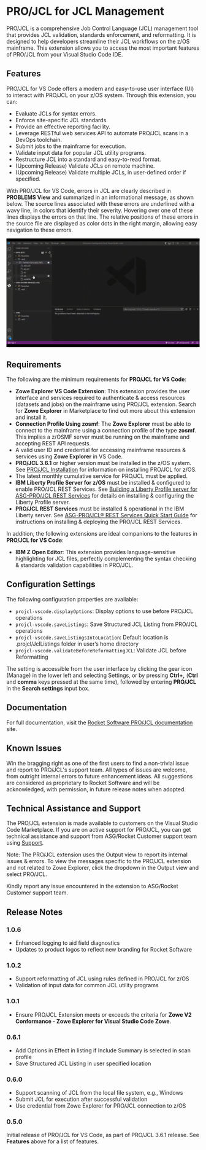 # PRO/JCL for JCL Management

PRO/JCL is a comprehensive Job Control Language (JCL) management tool that provides JCL validation, standards enforcement, and reformatting. It is designed to help developers streamline their JCL workflows on the z/OS mainframe. This extension allows you to access the most important features of PRO/JCL from your Visual Studio Code IDE.

## Features

PRO/JCL for VS Code offers a modern and easy-to-use user interface (UI) to interact with PRO/JCL on your z/OS system. Through this extension, you can:

* Evaluate JCLs for syntax errors.
* Enforce site-specific JCL standards.
* Provide an effective reporting facility.
* Leverage RESTful web services API to automate PRO/JCL scans in a DevOps toolchain.
* Submit jobs to the mainframe for execution.
* Validate input data for popular JCL utility programs.
* Restructure JCL into a standard and easy-to-read format.
* (Upcoming Release) Validate JCLs on remote machine.
* (Upcoming Release) Validate multiple JCLs, in user-defined order if specified.

With PRO/JCL for VS Code, errors in JCL are clearly described in **PROBLEMS View** and summarized in an informational message, as shown below. The source lines associated with these errors are underlined with a wavy line, in colors that identify their severity. Hovering over one of these lines displays the errors on that line. The relative positions of these errors in the source file are displayed as color dots in the right margin, allowing easy navigation to these errors.

![Result of JCL Scan](resources/animated_scan_result_demo.gif "Result of JCL Scan")

## Requirements

The following are the minimum requirements for **PRO/JCL for VS Code**:

* **Zowe Explorer VS Code Extension**: This extension provides the user interface and services required to authenticate & access resources (datasets and jobs) on the mainframe using PRO/JCL extension. Search for **Zowe Explorer** in Marketplace to find out more about this extension and install it.
* **Connection Profile Using zosmf**: The **Zowe Explorer** must be able to connect to the mainframe using a connection profile of the type **zosmf**. This implies a z/OSMF server must be running on the mainframe and accepting REST API requests.
* A valid user ID and credential for accessing mainframe resources & services using **Zowe Explorer** in VS Code.
* **PRO/JCL 3.6.1** or higher version must be installed in the z/OS system. See [PRO/JCL Installation](https://docs.rocketsoftware.com/bundle/uyk1658142647025/page/cpn1644077472909.html) for information on installing PRO/JCL for z/OS.
* The latest monthly cumulative service for PRO/JCL must be applied.
* **IBM Liberty Profile Server for z/OS** must be installed & configured to enable PRO/JCL REST Services. See [Building a Liberty Profile server for ASG-PRO/JCL REST Services](https://docs.rocketsoftware.com/bundle/uyk1658142647025/page/ggy1660717412627.html) for details on installing & configuring the Liberty Profile server.
* **PRO/JCL REST Services** must be installed & operational in the IBM Liberty server. See [ASG-PRO/JCL® REST Services Quick Start Guide](https://docs.rocketsoftware.com/bundle/uyk1658142647025/page/xwh1660717381691.html) for instructions on installing & deploying the PRO/JCL REST Services.

In addition, the following extensions are ideal companions to the features in **PRO/JCL for VS Code**:

* **IBM Z Open Editor**: This extension provides language-sensitive highlighting for JCL files, perfectly complementing the syntax checking & standards validation capabilities in PRO/JCL.

## Configuration Settings

The following configuration properties are available:

* `projcl-vscode.displayOptions`: Display options to use before PRO/JCL operations
* `projcl-vscode.saveListings`: Save Structured JCL Listing from PRO/JCL operations
* `projcl-vscode.saveListingsIntoLocation`: Default location is .projcl/JclListings folder in user’s home directory
* `projcl-vscode.validateBeforeReformattingJCL`: Validate JCL before Reformatting

The setting is accessible from the user interface by clicking the gear icon (Manage) in the lower left and selecting Settings, or by pressing **Ctrl+,** (**Ctrl** and **comma** keys pressed at the same time), followed by entering **PRO/JCL** in the **Search settings** input box.

## Documentation

For full documentation, visit the [Rocket Software PRO/JCL documentation](https://docs.rocketsoftware.com/bundle/uyk1658142647025/page/jde1658146122791.html) site.

## Known Issues

Win the bragging right as one of the first users to find a non-trivial issue and report to PRO/JCL's support team. All types of issues are welcome, from outright internal errors to future enhancement ideas. All suggestions are considered as proprietary to Rocket Software and will be acknowledged, with permission, in future release notes when adopted.

## Technical Assistance and Support

The PRO/JCL extension is made available to customers on the Visual Studio Code Marketplace. If you are on active support for PRO/JCL, you can get technical assistance and support from ASG/Rocket Customer support team using [Support](https://www.asg.com/en/Support/Access-Login.aspx).

Note: The PRO/JCL extension uses the Output view to report its internal issues & errors. To view the messages specific to the PRO/JCL extension and not related to Zowe Explorer, click the dropdown in the Output view and select PRO/JCL.

Kindly report any issue encountered in the extension to ASG/Rocket Customer support team.

## Release Notes

### 1.0.6

* Enhanced logging to aid field diagnostics
* Updates to product logos to reflect new branding for Rocket Software

### 1.0.2

* Support reformatting of JCL using rules defined in PRO/JCL for z/OS
* Validation of input data for common JCL utility programs

### 1.0.1

* Ensure PRO/JCL Extension meets or exceeds the criteria for **Zowe V2 Conformance - Zowe Explorer for Visual Studio Code Zowe**.

### 0.6.1

* Add Options in Effect in listing if Include Summary is selected in scan profile
* Save Structured JCL Listing in user specified location

### 0.6.0

* Support scanning of JCL from the local file system, e.g., Windows
* Submit JCL for execution after successful validation
* Use credential from Zowe Explorer for PRO/JCL connection to z/OS

### 0.5.0

Initial release of PRO/JCL for VS Code, as part of PRO/JCL 3.6.1 release. See **Features** above for a list of features.
